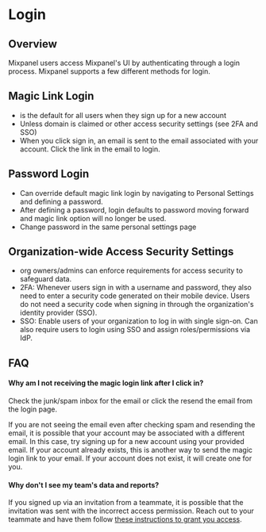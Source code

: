 # Login

## Overview

Mixpanel users access Mixpanel's UI by authenticating through a login process. Mixpanel supports a few different methods for login.

## Magic Link Login
- is the default for all users when they sign up for a new account
- Unless domain is claimed or other access security settings (see 2FA and SSO)
- When you click sign in, an email is sent to the email associated with your account. Click the link in the email to login.

## Password Login
- Can override default magic link login by navigating to Personal Settings and defining a password.
- After defining a password, login defaults to password moving forward and magic link option will no longer be used.
- Change password in the same personal settings page

## Organization-wide Access Security Settings
- org owners/admins can enforce requirements for access security to safeguard data.
- 2FA: Whenever users sign in with a username and password, they also need to enter a security code generated on their mobile device. Users do not need a security code when signing in through the organization's identity provider (SSO).
- SSO: Enable users of your organization to log in with single sign-on. Can also require users to login using SSO and assign roles/permissions via IdP.

## FAQ

#### Why am I not receiving the magic login link after I click in?
Check the junk/spam inbox for the email or click the resend the email from the login page. 

If you are not seeing the email even after checking spam and resending the email, it is possible that your account may be associated with a different email. In this case, try signing up for a new account using your provided email. If your account already exists, this is another way to send the magic login link to your email. If your account does not exist, it will create one for you.

#### Why don't I see my team's data and reports?
If you signed up via an invitation from a teammate, it is possible that the invitation was sent with the incorrect access permission. Reach out to your teammate and have them follow [these instructions to grant you access](/docs/orgs-and-projects/roles-and-permissions#invite-users).
